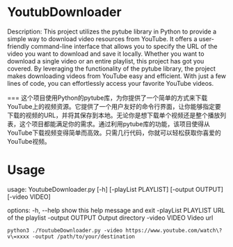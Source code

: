 # YoutubDownloader

Description:
This project utilizes the pytube library in Python to provide a simple way to download video resources from YouTube. It offers a user-friendly command-line interface that allows you to specify the URL of the video you want to download and save it locally. Whether you want to download a single video or an entire playlist, this project has got you covered. By leveraging the functionality of the pytube library, the project makes downloading videos from YouTube easy and efficient. With just a few lines of code, you can effortlessly access your favorite YouTube videos.

===
这个项目使用Python的pytube库，为你提供了一个简单的方式来下载YouTube上的视频资源。它提供了一个用户友好的命令行界面，让你能够指定要下载的视频的URL，并将其保存到本地。无论你是想下载单个视频还是整个播放列表，这个项目都能满足你的需求。通过利用pytube库的功能，该项目使得从YouTube下载视频变得简单而高效。只需几行代码，你就可以轻松获取你喜爱的YouTube视频。

# Usage
usage: YoutubeDownloader.py [-h] [-playList PLAYLIST] [-output OUTPUT] [-video VIDEO]

options:
  -h, --help          show this help message and exit
  -playList PLAYLIST  URL of the playlist
  -output OUTPUT      Output directory
  -video VIDEO        Video url

  ```shell
  python3 ./YoutubeDownloader.py -video https://www.youtube.com/watch\?v\=xxxx -output /path/to/your/destination
